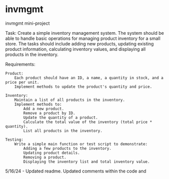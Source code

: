 # invmgmt
invmgmt mini-project

Task: Create a simple inventory management system. The system should be able to handle basic operations for managing product inventory for a small store. The tasks should include adding new products, updating existing product information, calculating inventory values, and displaying all products in the inventory.

Requirements:

    Product:
        Each product should have an ID, a name, a quantity in stock, and a price per unit.
        Implement methods to update the product's quantity and price.

    Inventory:
        Maintain a list of all products in the inventory.
        Implement methods to:
            Add a new product.
            Remove a product by ID.
            Update the quantity of a product.
            Calculate the total value of the inventory (total price * quantity).
            List all products in the inventory.

    Testing:
        Write a simple main function or test script to demonstrate:
            Adding a few products to the inventory.
            Updating product details.
            Removing a product.
            Displaying the inventory list and total inventory value.

5/16/24 - Updated readme. Updated comments within the code and 